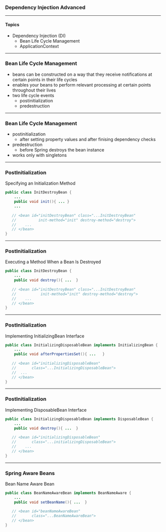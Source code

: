 ### Dependency Injection Advanced---#### Topics* Dependency Injection (DI)  * Bean Life Cycle Management  * ApplicationContext---### Bean Life Cycle Management* beans can be constructed on a way that they receive notifications at certain points in their life cycles* enables your beans to perform relevant processing at certain points throughout their lives* two life cycle events   * postinitialization   * predestruction  ---### Bean Life Cycle Management* postinitialization   * after setting property values and after finising dependency checks* predestruction   * before Spring destroys the bean instance* works only with singletons---### PostInitializationSpecifying an Initialization Method```Javapublic class InitDestroyBean {	...		public void init(){	... }		...	   // <bean id="initDestroyBean" class="...InitDestroyBean"    //          init-method="init" destroy-method="destroy">   //    ...   // </bean>}```---### PostInitializationExecuting a Method When a Bean Is Destroyed```Javapublic class InitDestroyBean {	...	public void destroy(){ ... 	}	   // <bean id="initDestroyBean" class="...InitDestroyBean"    //           init-method="init" destroy-method="destroy">   //    ...   // </bean>}```---### PostInitializationImplementing InitializingBean Interface```Javapublic class InitializingDisposableBean implements InitializingBean {	...	public void afterPropertiesSet(){ ... 	}	   // <bean id="initializingDisposableBean"    //       class="...InitializingDisposableBean">    //  ...   // </bean>}```---### PostInitializationImplementing DisposableBean Interface```Javapublic class InitializingDisposableBean implements DisposableBean {	...	public void destroy(){ ... 	}	   // <bean id="initializingDisposableBean"    //       class="...initializingDisposableBean">   //    ...   // </bean>}```---### Spring Aware BeansBean Name Aware Bean```Javapublic class BeanNameAwareBean implements BeanNameAware {	...	public void setBeanName(){ ... 	}	   // <bean id="beanNameAwareBean"    //       class="...BeanNameAwareBean">   // </bean>}```
